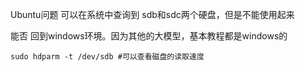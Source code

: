 Ubuntu问题
可以在系统中查询到 sdb和sdc两个硬盘，但是不能使用起来

能否 回到windows环境。因为其他的大模型，基本教程都是windows的


```shell
sudo hdparm -t /dev/sdb #可以查看磁盘的读取速度
```
